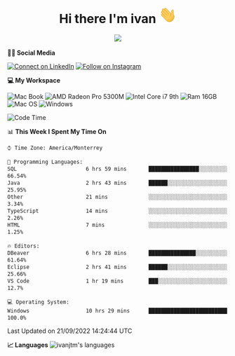 <h1 align="center">Hi there I'm ivan <img src="https://raw.githubusercontent.com/ABSphreak/ABSphreak/master/gifs/Hi.gif" width="40px" /></h1>
<div align="center">
<img src="http://github-readme-streak-stats.herokuapp.com?user=ivanjtm&hide_border=true&background=00000000&border=FFFFFF00&sideNums=A8A8A8&sideLabels=A8A8A8&currStreakNum=FFC93C&dates=A8A8A8)](https://git.io/streak-stats"/>
</div>

**👦🏻 Social Media**

[![Connect on LinkedIn](https://img.shields.io/badge/LinkedIn-%230077B5.svg?&style=flat-square&logo=linkedin&logoColor=white)](https://www.linkedin.com/in/ivanjtm)
[![Follow on Instagram](https://img.shields.io/badge/Instagram-E4405F?style=flat-square&logo=instagram&logoColor=white)](https://www.instagram.com/ivanjtm)

**💻 My Workspace**

![Mac Book](https://img.shields.io/badge/Apple-MacBook_Pro_2019-999999?style=flat-square&logo=apple&logoColor=white)
![AMD Radeon Pro 5300M](https://img.shields.io/badge/AMD-Radeon_Pro_5300M-ED1C24?style=flat-square&logo=amd&logoColor=white)
![Intel Core i7 9th](https://img.shields.io/badge/Intel-Core_i7_9th-0071C5?style=flat-square&logo=intel&logoColor=white)
![Ram 16GB](https://img.shields.io/badge/RAM-16GB-230071C5?style=flat-square&logoColor=white)
![Mac OS](https://img.shields.io/badge/Mac%20OS-000000?style=flat-square&logo=apple&logoColor=white)
![Windows](https://img.shields.io/badge/Windows-0078D6?style=flat-square&logo=windows&logoColor=white)


<!--START_SECTION:waka-->
![Code Time](http://img.shields.io/badge/Code%20Time-721%20hrs%204%20mins-blue)

📊 **This Week I Spent My Time On** 

```text
⌚︎ Time Zone: America/Monterrey

💬 Programming Languages: 
SQL                      6 hrs 59 mins       ████████████████░░░░░░░░░   66.54% 
Java                     2 hrs 43 mins       ██████░░░░░░░░░░░░░░░░░░░   25.95% 
Other                    21 mins             ░░░░░░░░░░░░░░░░░░░░░░░░░   3.34% 
TypeScript               14 mins             ░░░░░░░░░░░░░░░░░░░░░░░░░   2.26% 
HTML                     7 mins              ░░░░░░░░░░░░░░░░░░░░░░░░░   1.25%

🔥 Editors: 
DBeaver                  6 hrs 28 mins       ███████████████░░░░░░░░░░   61.64% 
Eclipse                  2 hrs 41 mins       ██████░░░░░░░░░░░░░░░░░░░   25.66% 
VS Code                  1 hr 19 mins        ███░░░░░░░░░░░░░░░░░░░░░░   12.7%

💻 Operating System: 
Windows                  10 hrs 29 mins      █████████████████████████   100.0%

```


 Last Updated on 21/09/2022 14:24:44 UTC
<!--END_SECTION:waka-->
**📈 Languages**
 ![ivanjtm's languages](https://wakatime.com/share/@ivanjtm/a32f83c6-d0c9-49a4-a5ae-d0440b950377.svg)

